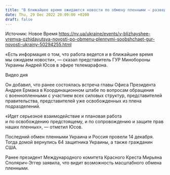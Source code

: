 ```yaml
---
title: "В ближайшее время ожидаются новости по обмену пленными — разведка"
date: Thu, 29 Dec 2022 20:09:00 +0200
draft: false
---
```

Источник: Новое Время https://nv.ua/ukraine/events/v-blizhayshee-vremya-ozhidayutsya-novosti-po-obmenu-plennymi-soobshchaet-gur-novosti-ukrainy-50294255.html


«Есть информация о том, что работа ведется и в ближайшее время мы ожидаем новости», — сказал представитель ГУР Минобороны Украины Андрей Юсов в эфире телемарафона.

 Видео дня   

Он добавил, что ранее состоялась встреча главы Офиса Президента Андрея Ермака в Координационном штабе по вопросам обращения с военнопленными с участием всех силовых структур, представителей правительства, представителей уже освобожденных из плена подразделений. 

«Идет серьезное взаимодействие и плановая работа и по освобождению предстоящему, и по сопровождению и защите прав наших пленных», — отметил Юсов.

Последний обмен пленными Украина и Россия провели 14 декабря. Тогда домой вернулись 64 защитника Украины, а также гражданин США.

 Ранее президент Международного комитета Красного Креста Мирьяна Сполярич-Эггер заявила, что видит возможность масштабного обмена пленными.
